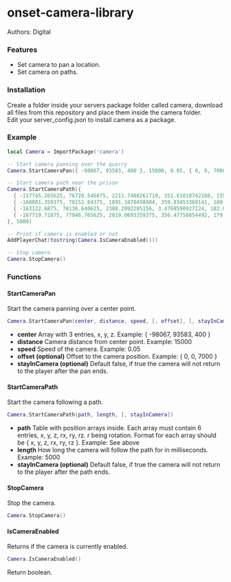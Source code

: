 # onset-camera-library
Authors: Digital

### Features
* Set camera to pan a location.
* Set camera on paths.

### Installation
Create a folder inside your servers package folder called camera, download all files from this repository and place them inside the camera folder. <br />
Edit your server_config.json to install camera as a package.

### Example
```lua
local Camera = ImportPackage('camera')

-- Start camera panning over the quarry
Camera.StartCameraPan({ -98067, 93583, 400 }, 15000, 0.05, { 0, 0, 7000 })

-- Start camera path near the prison
Camera.StartCameraPath({
  { -157745.265625, 76728.546875, 2211.7468261719, 351.61010742188, 155.78399658203, 0.0 },
  { -160801.359375, 78152.84375, 1891.3470458984, 359.83453369141, 180.45664978027, 0.0 },
  { -163122.6875, 78130.640625, 2388.2092285156, 3.4768590927124, 182.0550994873, 0.0 },
  { -167719.71875, 77846.765625, 2019.0693359375, 356.47750854492, 179.95524597168, 0.0 }
}, 5000)

-- Print if camera is enabled or not
AddPlayerChat(tostring(Camera.IsCameraEnabled()))

-- Stop camera
Camera.StopCamera()
```

### Functions
#### StartCameraPan
Start the camera panning over a center point.
```lua
Camera.StartCameraPan(center, distance, speed, [, offset], [, stayInCamera])
```
* **center** Array with 3 entries, x, y, z. Example: { -98067, 93583, 400 }
* **distance** Camera distance from center point. Example: 15000
* **speed** Speed of the camera. Example: 0.05
* **offset (optional)** Offset to the camera position. Example: { 0, 0, 7000 }
* **stayInCamera (optional)** Default false, if true the camera will not return to the player after the pan ends.

#### StartCameraPath
Start the camera following a path.
```lua
Camera.StartCameraPath(path, length, [, stayInCamera])
```
* **path** Table with position arrays inside. Each array must contain 6 entries, x, y, z, rx, ry, rz. r being rotation. Format for each array should be { x, y, z, rx, ry, rz }. Example: See above
* **length** How long the camera will follow the path for in milliseconds. Example: 5000
* **stayInCamera (optional)** Default false, if true the camera will not return to the player after the path ends.

#### StopCamera
Stop the camera.
```lua
Camera.StopCamera()
```

#### IsCameraEnabled
Returns if the camera is currently enabled.
```lua
Camera.IsCameraEnabled()
```
Return boolean.
